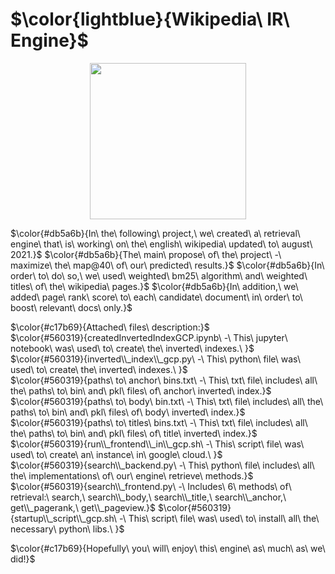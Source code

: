 # $\color{lightblue}{Wikipedia\ IR\ Engine}$
<p align="center">
  <img width="250" height="250" src="https://upload.wikimedia.org/wikipedia/commons/9/98/New-Bouncywikilogo.gif?20220824134145">
</p>

$\color{#db5a6b}{In\ the\ following\ project,\ we\ created\ a\ retrieval\ engine\ that\ is\ working\ on\ the\ english\ wikipedia\ updated\ to\ august\ 2021.}$
$\color{#db5a6b}{The\ main\ propose\ of\ the\ project\ -\ maximize\ the\ map@40\ of\ our\ predicted\ results.}$
$\color{#db5a6b}{In\ order\ to\ do\ so,\ we\ used\ weighted\ bm25\ algorithm\ and\ weighted\ titles\ of\ the\ wikipedia\ pages.}$
$\color{#db5a6b}{In\ addition,\ we\ added\ page\ rank\ score\ to\ each\ candidate\ document\ in\ order\ to\ boost\ relevant\ docs\ only.}$

$\color{#c17b69}{Attached\ files\ description:}$<br />
$\color{#560319}{createdInvertedIndexGCP.ipynb\ -\ This\ jupyter\ notebook\ was\ used\ to\ create\ the\ inverted\ indexes.\ }$<br />
$\color{#560319}{inverted\\_index\\_gcp.py\ -\ This\ python\ file\ was\ used\ to\ create\ the\ inverted\ indexes.\ }$<br />
$\color{#560319}{paths\ to\ anchor\ bins.txt\ -\ This\ txt\ file\ includes\ all\ the\ paths\ to\ bin\ and\ pkl\ files\ of\ anchor\ inverted\ index.}$<br />
$\color{#560319}{paths\ to\ body\ bin.txt\ -\ This\ txt\ file\ includes\ all\ the\ paths\ to\ bin\ and\ pkl\ files\ of\ body\ inverted\ index.}$<br />
$\color{#560319}{paths\ to\ titles\ bins.txt\ -\ This\ txt\ file\ includes\ all\ the\ paths\ to\ bin\ and\ pkl\ files\ of\ title\ inverted\ index.}$<br />
$\color{#560319}{run\\_frontend\\_in\\_gcp.sh\ -\ This\ script\ file\ was\ used\ to\ create\ an\ instance\ in\ google\ cloud.\ }$<br />
$\color{#560319}{search\\_backend.py\ -\ This\ python\ file\ includes\ all\ the\ implementations\ of\ our\ engine\ retrieve\ methods.}$<br />
$\color{#560319}{search\\_frontend.py\ -\ Includes\ 6\ methods\ of\ retrieval:\ search,\ search\\_body,\ search\\_title,\ search\\_anchor,\ get\\_pagerank,\ get\\_pageview.}$
$\color{#560319}{startup\\_script\\_gcp.sh\ -\ This\ script\ file\ was\ used\ to\ install\ all\ the\ necessary\ python\ libs.\ }$<br />

$\color{#c17b69}{Hopefully\ you\ will\ enjoy\ this\ engine\ as\ much\ as\ we\ did!\}$



